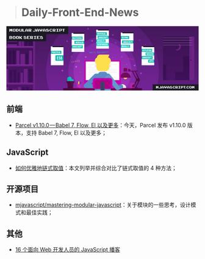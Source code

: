> # Daily-Front-End-News

[![cover][img]][link]

[img]: https://github.com/fengshangwuqi/Daily-Front-End-News/blob/master/history/2018/09/26/cover.jpg "关于模块的一些思考，设计模式和最佳实践"
[link]: https://github.com/mjavascript/mastering-modular-javascript

## 前端

- [Parcel v1.10.0 — Babel 7, Flow, El 以及更多](https://medium.com/@devongovett/parcel-v1-10-0-babel-7-flow-elm-and-more-c20736553573)：今天，Parcel 发布 v1.10.0 版本，支持 Babel 7, Flow, El 以及更多；

## JavaScript

- [如何优雅地链式取值](https://juejin.im/post/5ba08483e51d450e99430a7f)：本文列举并综合对比了链式取值的 4 种方法；

## 开源项目

- [mjavascript/mastering-modular-javascript](https://github.com/mjavascript/mastering-modular-javascript)：关于模块的一些思考，设计模式和最佳实践；

## 其他

- [16 个面向 Web 开发人员的 JavaScript 播客](https://snipcart.com/blog/javascript-podcasts)
